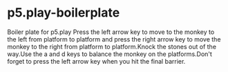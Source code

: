# p5.play-boilerplate
Boiler plate for p5.play
Press the left arrow key to move to the monkey to the left from platform to platform and press the right arrow key to move the monkey to the right from platform to platform.Knock the stones out of the way.Use the a and d keys to balance the monkey on the platforms.Don't   forget to press the left arrow key when you hit the final barrier.